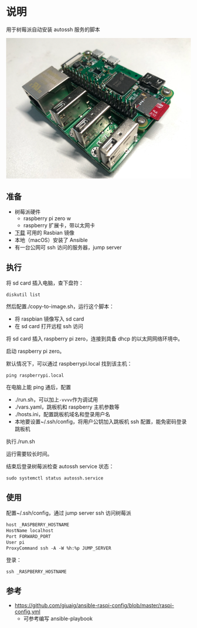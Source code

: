 # 说明

用于树莓派自动安装 autossh 服务的脚本

![](raspberry_zero.png)

## 准备

- 树莓派硬件
  - raspberry pi zero w
  - raspberry 扩展卡，带以太网卡
- [下载](https://www.raspberrypi.org/downloads/raspberry-pi-os/) 可用的 Rasbian 镜像
- 本地（macOS）安装了 Ansible
- 有一台公网可 ssh 访问的服务器，jump server

## 执行

将 sd card 插入电脑，查下盘符：

```properties
diskutil list
```

然后配置./copy-to-image.sh，运行这个脚本：

- 将 raspbian 镜像写入 sd card
- 在 sd card 打开远程 ssh 访问

将 sd card 插入 raspberry pi zero，连接到具备 dhcp 的以太网网络环境中。

启动 raspberry pi zero。

默认情况下，可以通过 raspberrypi.local 找到该主机：

```properties
ping raspberrypi.local
```

在电脑上能 ping 通后，配置

- ./run.sh，可以加上`-vvvv`作为调试用
- ./vars.yaml，跳板机和 raspberry 主机参数等
- ./hosts.ini，配置跳板机域名和登录用户名
- 本地要设置~/.ssh/config，将用户公钥加入跳板机 ssh 配置，能免密码登录跳板机

执行./run.sh

运行需要较长时间。

结束后登录树莓派检查 autossh service 状态：

```properties
sudo systemctl status autossh.service
```

## 使用

配置~/.ssh/config，通过 jump server ssh 访问树莓派

```
host _RASPBERRY_HOSTNAME
HostName localhost
Port FORWARD_PORT
User pi
ProxyCommand ssh -A -W %h:%p JUMP_SERVER
```

登录：

```properties
ssh _RASPBERRY_HOSTNAME
```

## 参考

- https://github.com/giuaig/ansible-raspi-config/blob/master/raspi-config.yml
  - 可参考编写 ansible-playbook

